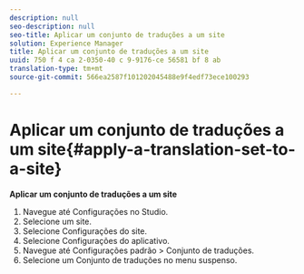 ```yaml
---
description: null
seo-description: null
seo-title: Aplicar um conjunto de traduções a um site
solution: Experience Manager
title: Aplicar um conjunto de traduções a um site
uuid: 750 f 4 ca 2-0350-40 c 9-9176-ce 56581 bf 8 ab
translation-type: tm+mt
source-git-commit: 566ea2587f101202045488e9f4edf73ece100293

---
```



# Aplicar um conjunto de traduções a um site{#apply-a-translation-set-to-a-site}

**Aplicar um conjunto de traduções a um site**

1. Navegue até Configurações no Studio.
1. Selecione um site.
1. Selecione Configurações do site.
1. Selecione Configurações do aplicativo.
1. Navegue até Configurações padrão > Conjunto de traduções.
1. Selecione um Conjunto de traduções no menu suspenso.